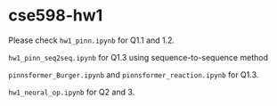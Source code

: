 # cse598-hw1 

Please check 
`hw1_pinn.ipynb` for Q1.1 and 1.2.

`hw1_pinn_seq2seq.ipynb` for Q1.3 using sequence-to-sequence method


`pinnsformer_Burger.ipynb` and `pinnsformer_reaction.ipynb` for Q1.3.


`hw1_neural_op.ipynb` for Q2 and 3.
